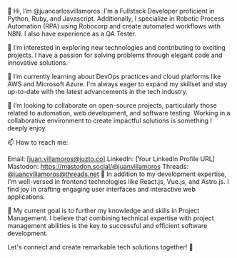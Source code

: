 👋 Hi, I’m @juancarlosvillamoros. I'm a Fullstack Developer proficient in Python, Ruby, and Javascript. Additionally, I specialize in Robotic Process Automation (RPA) using Robocorp and create automated workflows with N8N. I also have experience as a QA Tester.

👀 I’m interested in exploring new technologies and contributing to exciting projects. I have a passion for solving problems through elegant code and innovative solutions.

🌱 I’m currently learning about DevOps practices and cloud platforms like AWS and Microsoft Azure. I'm always eager to expand my skillset and stay up-to-date with the latest advancements in the tech industry.

💞️ I’m looking to collaborate on open-source projects, particularly those related to automation, web development, and software testing. Working in a collaborative environment to create impactful solutions is something I deeply enjoy.

📫 How to reach me:

Email: [juan.villamoros@juzto.co]
LinkedIn: [Your LinkedIn Profile URL]
Mastodon: https://mastodon.social/@juanvillamoros
Threads: @juancvillamoros@threads.net
💼 In addition to my development expertise, I'm well-versed in frontend technologies like React.js, Vue.js, and Astro.js. I find joy in crafting engaging user interfaces and interactive web applications.

🎯 My current goal is to further my knowledge and skills in Project Management. I believe that combining technical expertise with project management abilities is the key to successful and efficient software development.

Let's connect and create remarkable tech solutions together! 🚀
